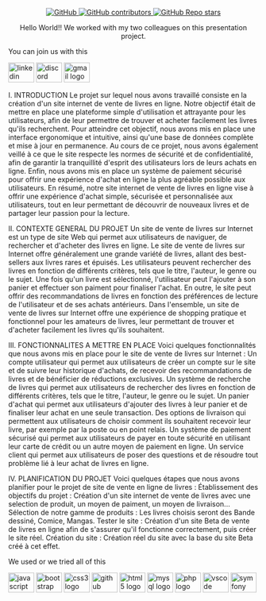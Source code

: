 <p align="center">
    <a href="/LICENSE">
        <img alt="GitHub" src="https://img.shields.io/github/license/OrionMaximov/Valkyrire2.0?color=%2360be86&style=for-the-badge">
    </a>
    <a href="https://github.com/OrionMaximov/Valkyrire2.0/graphs/contributors">
        <img alt="GitHub contributors" src="https://img.shields.io/github/contributors-anon/OrionMaximov/Valkyrire2.0?color=%2360be86&style=for-the-badge">
    </a>
    <a href="https://github.com/OrionMaximov/Valkyrire2.0/stargazers">
        <img alt="GitHub Repo stars" src="https://img.shields.io/github/stars/OrionMaximov/Valkyrire2.0?color=%2360be86&label=github%20stars&style=for-the-badge">
    </a>
</p>

<p align="center">Hello World!! We worked with my two colleagues on this presentation project.</p>



<p align="left">You can join us with this</p>



<div align="left">
  <img src="https://raw.githubusercontent.com/maurodesouza/profile-readme-generator/master/src/assets/icons/social/linkedin/default.svg" width="52" height="40" alt="linkedin logo"  />
  <img src="https://raw.githubusercontent.com/maurodesouza/profile-readme-generator/master/src/assets/icons/social/discord/default.svg" width="52" height="40" alt="discord logo"  />
 <img src="https://raw.githubusercontent.com/maurodesouza/profile-readme-generator/master/src/assets/icons/social/gmail/default.svg" width="52" height="40" alt="gmail logo"  />
</div>

<p>
I. INTRODUCTION
Le projet sur lequel nous avons travaillé consiste en la création d'un site internet de vente de livres en ligne. Notre objectif était de mettre en place une plateforme simple d'utilisation et attrayante pour les utilisateurs, afin de leur permettre de trouver et acheter facilement les livres qu'ils recherchent.
Pour atteindre cet objectif, nous avons mis en place une interface ergonomique et intuitive, ainsi qu'une base de données complète et mise à jour en permanence. 
Au cours de ce projet, nous avons également veillé à ce que le site respecte les normes de sécurité et de confidentialité, afin de garantir la tranquillité d'esprit des utilisateurs lors de leurs achats en ligne.
Enfin, nous avons mis en place un système de paiement sécurisé pour offrir une expérience d'achat en ligne la plus agréable possible aux utilisateurs.
En résumé, notre site internet de vente de livres en ligne vise à offrir une expérience d'achat simple, sécurisée et personnalisée aux utilisateurs, tout en leur permettant de découvrir de nouveaux livres et de partager leur passion pour la lecture.

II. CONTEXTE GENERAL DU PROJET
Un site de vente de livres sur Internet est un type de site Web qui permet aux utilisateurs de naviguer, de rechercher et d'acheter des livres en ligne. 
Le site de vente de livres sur Internet offre généralement une grande variété de livres, allant des best-sellers aux livres rares et épuisés. Les utilisateurs peuvent rechercher des livres en fonction de différents critères, tels que le titre, l'auteur, le genre ou le sujet. Une fois qu'un livre est sélectionné, l'utilisateur peut l'ajouter à son panier et effectuer son paiment pour finaliser l'achat.
En outre, le site peut offrir des recommandations de livres en fonction des préférences de lecture de l'utilisateur et de ses achats antérieurs.
Dans l'ensemble, un site de vente de livres sur Internet offre une expérience de shopping pratique et fonctionnel pour les amateurs de livres, leur permettant de trouver et d'acheter facilement les livres qu'ils souhaitent.

III. FONCTIONNALITES A METTRE EN PLACE
Voici quelques fonctionnalités que nous avons mis en place pour le site de vente de livres sur Internet :
Un compte utilisateur qui permet aux utilisateurs de créer un compte sur le site et de suivre leur historique d'achats, de recevoir des recommandations de livres et de bénéficier de réductions exclusives.
Un système de recherche de livres qui permet aux utilisateurs de rechercher des livres en fonction de différents critères, tels que le titre, l'auteur, le genre ou le sujet.
Un panier d'achat qui permet aux utilisateurs d'ajouter des livres à leur panier et de finaliser leur achat en une seule transaction.
Des options de livraison qui permettent aux utilisateurs de choisir comment ils souhaitent recevoir leur livre, par exemple par la poste ou en point relais.
Un système de paiement sécurisé qui permet aux utilisateurs de payer en toute sécurité en utilisant leur carte de crédit ou un autre moyen de paiement en ligne.
Un service client qui permet aux utilisateurs de poser des questions et de résoudre tout problème lié à leur achat de livres en ligne.

IV. PLANIFICATION DU PROJET
Voici quelques étapes que nous avons planifier pour le projet de site de vente en ligne de livres :
Établissement des objectifs du projet : 
Création d'un site internet de vente de livres avec une selection de produit,  un moyen de paiment, un moyen de livraison...
Sélection de notre gamme de produits : 
Les livres choisis seront des Bande dessiné, Comice, Mangas. 
Tester le site : 
Création d'un site Beta de vente de livres en ligne afin de s'assurer qu'il fonctionne correctement, puis créer le site réel.
Création du site : 
Création réel du site avec la base du site Beta créé à cet effet.
</p>


<p align="left">We used or we tried all of this</p>



<div align="left">
  <img src="https://cdn.jsdelivr.net/gh/devicons/devicon/icons/javascript/javascript-original.svg" height="40" width="52" alt="javascript logo"  />
  <img src="https://cdn.jsdelivr.net/gh/devicons/devicon/icons/bootstrap/bootstrap-original.svg" height="40" width="52" alt="bootstrap logo"  />
  <img src="https://cdn.jsdelivr.net/gh/devicons/devicon/icons/css3/css3-plain-wordmark.svg" height="40" width="52" alt="css3 logo"  />
  <img src="https://cdn.jsdelivr.net/gh/devicons/devicon/icons/github/github-original-wordmark.svg" height="40" width="52" alt="github logo"  />
  <img src="https://cdn.jsdelivr.net/gh/devicons/devicon/icons/html5/html5-plain-wordmark.svg" height="40" width="52" alt="html5 logo"  />
  <img src="https://cdn.jsdelivr.net/gh/devicons/devicon/icons/mysql/mysql-original-wordmark.svg" height="40" width="52" alt="mysql logo"  />
  <img src="https://cdn.jsdelivr.net/gh/devicons/devicon/icons/php/php-plain.svg" height="40" width="52" alt="php logo"  />
  <img src="https://cdn.jsdelivr.net/gh/devicons/devicon/icons/vscode/vscode-original-wordmark.svg" height="40" width="52" alt="vscode logo"  />
  <img src="https://cdn.jsdelivr.net/gh/devicons/devicon/icons/symfony/symfony-original.svg" height="40" width="52" alt="symfony logo"  />
</div>




